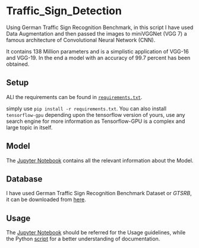 # Traffic_Sign_Detection

Using German Traffic Sign Recognition Benchmark, in this script I have used
Data Augmentation and then passed the images to miniVGGNet (VGG 7) a famous architecture of
Convolutional Neural Network (CNN).

It contains 138 Million parameters and is a simplistic application of VGG-16 and VGG-19. In the end
a model with an accuracy of 99.7 percent has been obtained.

## Setup

ALl the requirements can be found in [`requirements.txt`](requirements.txt).

simply use `pip install -r requirements.txt`. You can also install `tensorflow-gpu` depending upon the
tensorflow version of yours, use any search engine for more information as Tensorflow-GPU
is a complex and large topic in itself.

## Model

The [Jupyter Notebook](trafffic_sign_detection.ipynb) contains all the relevant information about the Model.

## Database

I have used German Traffic Sign Recognition Benchmark Dataset or _GTSRB_, it can be downloaded from
[here](https://benchmark.ini.rub.de/).

## Usage

The [Jupyter Notebook](trafffic_sign_detection.ipynb) should be referred for the Usage guidelines, while the Python
[script](traffic_sign_detection.py) for a better understanding of documentation.



